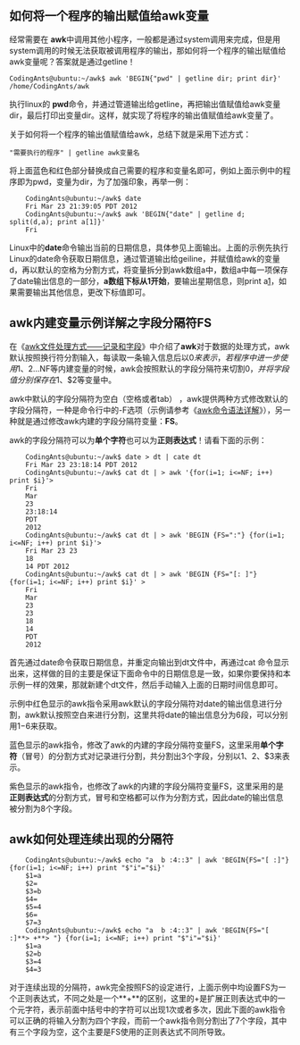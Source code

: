 ## 如何将一个程序的输出赋值给awk变量


经常需要在 **awk**中调用其他小程序，一般都是通过system调用来完成，但是用system调用的时候无法获取被调用程序的输出，那如何将一个程序的输出赋值给awk变量呢？答案就是通过getline！

    CodingAnts@ubuntu:~/awk$ awk 'BEGIN{"pwd" | getline dir; print dir}'
    /home/CodingAnts/awk

执行linux的 **pwd**命令，并通过管道输出给getline，再把输出值赋值给awk变量dir，最后打印出变量dir。这样，就实现了将程序的输出值赋值给awk变量了。

关于如何将一个程序的输出值赋值给awk，总结下就是采用下述方式：

    "需要执行的程序" | getline awk变量名

将上面蓝色和红色部分替换成自己需要的程序和变量名即可，例如上面示例中的程序即为pwd，变量为dir，为了加强印象，再举一例：

```shell
    CodingAnts@ubuntu:~/awk$ date
    Fri Mar 23 21:39:05 PDT 2012
    CodingAnts@ubuntu:~/awk$ awk 'BEGIN{"date" | getline d; split(d,a); print a[1]}'
    Fri
```

Linux中的**date**命令输出当前的日期信息，具体参见上面输出。上面的示例先执行Linux的date命令获取日期信息，通过管道输出给geiline，并赋值给awk的变量d，再以默认的空格为分割方式，将变量拆分到awk数组a中，数组a中每一项保存了date输出信息的一部分，**a数组下标从1开始**，要输出星期信息，则print a[1]，如果需要输出其他信息，更改下标值即可。


## awk内建变量示例详解之字段分隔符FS

 在《[awk文件处理方式——记录和字段][0]》中介绍了**awk**对于数据的处理方式，awk默认按照换行符分割输入，每读取一条输入信息后以$0来表示，若程序中进一步使用$1、$2…$NF等内建变量的时候，awk会按照默认的字段分隔符来切割$0，并将字段值分别保存在$1、$2等变量中。

 awk中默认的字段分隔符为空白（空格或者tab） ，awk提供两种方式修改默认的字段分隔符，一种是命令行中的-F选项（示例请参考《[awk命令语法详解][1]》），另一种就是通过修改awk内建的字段分隔符变量：**FS**。

awk的字段分隔符可以为**单个字符**也可以为**正则表达式**！请看下面的示例：

```shell
    CodingAnts@ubuntu:~/awk$ date > dt | cate dt
    Fri Mar 23 23:18:14 PDT 2012
    CodingAnts@ubuntu:~/awk$ cat dt | > awk '{for(i=1; i<=NF; i++) print $i}'> 
    Fri
    Mar
    23
    23:18:14
    PDT
    2012
    CodingAnts@ubuntu:~/awk$ cat dt | > awk 'BEGIN {FS=":"} {for(i=1; i<=NF; i++) print $i}'> 
    Fri Mar 23 23
    18
    14 PDT 2012
    CodingAnts@ubuntu:~/awk$ cat dt | > awk 'BEGIN {FS="[: ]"} {for(i=1; i<=NF; i++) print $i}' > 
    Fri
    Mar
    23
    23
    18
    14
    PDT
    2012
```

首先通过date命令获取日期信息，并重定向输出到dt文件中，再通过cat 命令显示出来，这样做的目的主要是保证下面命令中的日期信息是一致，如果你要保持和本示例一样的效果，那就新建个dt文件，然后手动输入上面的日期时间信息即可。

示例中红色显示的awk指令采用awk默认的字段分隔符对date的输出信息进行分割，awk默认按照空白来进行分割，这里共将date的输出信息分为6段，可以分别用$1-$6来获取。

蓝色显示的awk指令，修改了awk的内建的字段分隔符变量FS，这里采用**单个字符**（冒号）的分割方式对记录进行分割，共分割出3个字段，分别以$1、$2、$3来表示。

紫色显示的awk指令，也修改了awk的内建的字段分隔符变量FS，这里采用的是**正则表达式**的分割方式，冒号和空格都可以作为分割方式，因此date的输出信息被分割为8个字段。

## awk如何处理连续出现的分隔符

```shell
    CodingAnts@ubuntu:~/awk$ echo "a  b :4::3" | awk 'BEGIN{FS="[ :]"} {for(i=1; i<=NF; i++) print "$"i"="$i}'
    $1=a
    $2=
    $3=b
    $4=
    $5=4
    $6=
    $7=3
    CodingAnts@ubuntu:~/awk$ echo "a  b :4::3" | awk 'BEGIN{FS="[ :]**> +**> "} {for(i=1; i<=NF; i++) print "$"i"="$i}'
    $1=a
    $2=b
    $3=4
    $4=3
```

对于连续出现的分隔符，awk完全按照FS的设定进行，上面示例中均设置FS为一个正则表达式，不同之处是一个**+**的区别，这里的+是扩展正则表达式中的一个元字符，表示前面中括号中的字符可以出现1次或者多次，因此下面的awk指令可以正确的将输入分割为四个字段，而前一个awk指令则分割出了7个字段，其中有三个字段为空，这个主要是FS使用的正则表达式不同所导致。

[0]: http://www.letuknowit.com/topics/20120318/the-records-and-fields-of-awk.html
[1]: http://www.letuknowit.com/topics/20120320/awk-command-syntax-and-detailed-examples.html